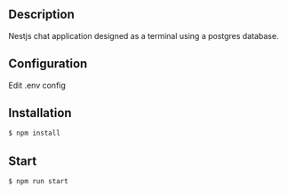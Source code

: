 ## Description

Nestjs chat application designed as a terminal using a postgres database.

## Configuration

Edit .env config

## Installation

```bash
$ npm install
```

## Start

```
$ npm run start
```